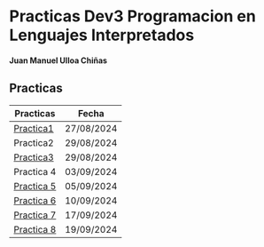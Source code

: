 # Practicas Dev3 Programacion en Lenguajes Interpretados
#### Juan Manuel Ulloa Chiñas

## Practicas

| Practicas | Fecha |
| --------- | --------- |
| [Practica1](https://github.com/SonocJM/practicas-3dev/blob/main/practica-1.md)| 27/08/2024|
| Practica2| 29/08/2024|
| [Practica3](https://github.com/SonocJM/practica-3-3dev.git)| 29/08/2024|
| Practica 4|03/09/2024|
| [Practica 5](https://github.com/SonocJM/practicas-3dev/blob/main/practica-5.md)|05/09/2024|
| [Practica 6](https://github.com/SonocJM/practica-6.git)|10/09/2024|
| [Practica 7](https://github.com/SonocJM/practica-6.git)|17/09/2024|
| [Practica 8](practica-8.md)|19/09/2024|